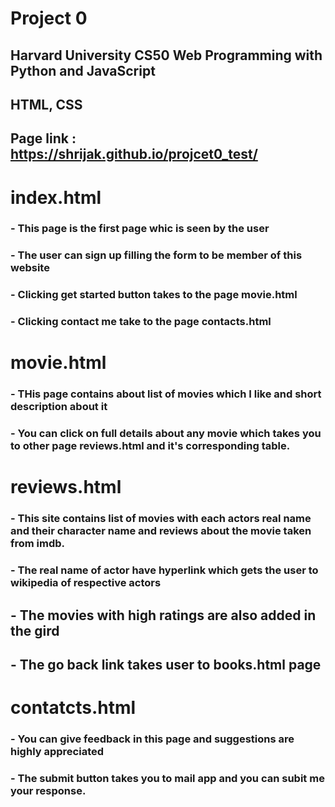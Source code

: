 # Project 0 

## Harvard University CS50 Web Programming with Python and JavaScript

## HTML, CSS 

## Page link : https://shrijak.github.io/projcet0_test/

# index.html

### - This page is the first page whic is seen by the user
### - The user can sign up filling the form to be member of this website
### - Clicking get started button takes to the page movie.html
### - Clicking contact me take to the page contacts.html 

# movie.html
### - THis page contains about list of movies which I like and short description about it
### - You can click on full details about any movie which takes you to other page reviews.html and it's corresponding table.

# reviews.html
### - This site contains list of movies with each actors real name and their character name and reviews about the movie taken from imdb.
### - The real name of actor have hyperlink which gets the user to wikipedia of respective actors
## - The movies with high ratings are also added in the gird
## - The go back link takes user to books.html page

# contatcts.html
### - You can give feedback in this page and suggestions are highly appreciated
### - The submit button takes you to mail app and you can subit me your response.

